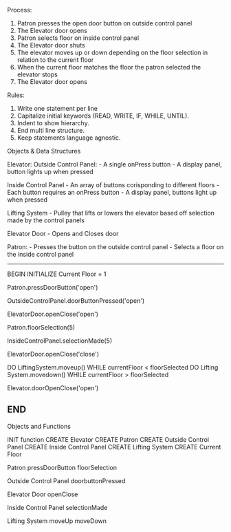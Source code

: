 Process: 
1. Patron presses the open door button on outside control panel
2. The Elevator door opens
3. Patron selects floor on inside control panel 
4. The Elevator door shuts
5. The elevator moves up or down depending on the floor selection in relation to the current floor
6. When the current floor matches the floor the patron selected the elevator stops
7. The Elevator door opens 

Rules:
1. Write one statement per line
2. Capitalize initial keywords (READ, WRITE, IF, WHILE, UNTIL).
3. Indent to show hierarchy.
4. End multi line structure.
5. Keep statements language agnostic.

Objects & Data Structures

Elevator: 
   Outside Control Panel:
        - A single onPress button 
        - A display panel, button lights up when pressed 
     
   Inside Control Panel 
        - An array of buttons corisponding to different floors
        - Each button requires an onPress button
        - A display panel, buttons light up when pressed
        
   Lifting System
        - Pulley that lifts or lowers the elevator based off selection made by the control panels
        
   Elevator Door
        - Opens and Closes door
    
Patron:
    - Presses the button on the outside control panel 
    - Selects a floor on the inside control panel
    
---------------------------------------------------------------
BEGIN
  INITIALIZE
    Current Floor = 1
  
  Patron.pressDoorButton('open')
  
  OutsideControlPanel.doorButtonPressed('open')
  
  ElevatorDoor.openClose('open')
  
  Patron.floorSelection(5)
  
  InsideControlPanel.selectionMade(5)
  
  ElevatorDoor.openClose('close')
  
  DO LiftingSystem.moveup() WHILE currentFloor < floorSelected
  DO Lifting System.movedown() WHILE currentFloor > floorSelected
  
  Elevator.doorOpenClose('open')

END
-----------------------------------------------------------------
Objects and Functions

INIT function
CREATE Elevator 
CREATE Patron
CREATE Outside Control Panel
CREATE Inside Control Panel 
CREATE Lifting System
CREATE Current Floor

Patron
  pressDoorButton
  floorSelection
 
Outside Control Panel 
  doorbuttonPressed
 
Elevator Door
  openClose
 
Inside Control Panel 
  selectionMade
 
Lifting System
  moveUp
  moveDown
  
  
